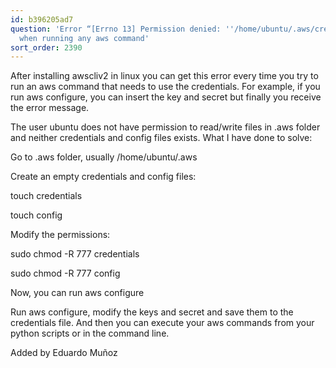 ```yaml
---
id: b396205ad7
question: 'Error “[Errno 13] Permission denied: ''/home/ubuntu/.aws/credentials’”
  when running any aws command'
sort_order: 2390
---
```


After installing awscliv2 in linux you can get this error every time you try to run an aws command that needs to use the credentials. For example, if you run aws configure, you can insert the key and secret but finally you receive the error message.

The user ubuntu does not have permission to read/write files in .aws folder and neither credentials and config files exists. What I have done to solve:

Go to .aws folder, usually /home/ubuntu/.aws

Create an empty credentials and config files:

touch credentials

touch config

Modify the permissions:

sudo chmod -R 777 credentials

sudo chmod -R 777 config

Now, you can run aws configure

Run aws configure, modify the keys and secret and save them to the credentials file. And then you can execute your aws commands from your python scripts or in the command line.

Added by Eduardo Muñoz

